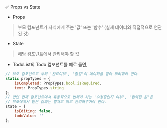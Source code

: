 ✅ Props vs State
* Props
> 부모 컴포넌트가 자식에게 주는 '값' 또는 '함수'
> (실제 데이터와 직접적으로 연관된 것)
* State
> 해당 컴포넌트에서 관리해야 할 값
* TodoList의 Todo 컴포넌트를 예로 들면,
```javascript
// 부모 컴포넌트로 부터 '완료여부', '할일'의 데이터를 받아 뿌려줘야 한다.
static propTypes = {    
    isCompleted: PropTypes.bool.isRequired,
    text: PropTypes.string
};
// 반면 현재 컴포넌트에서 유동적으로 변해야 하는 '수정중인지 여부', '입력된 값'은 
// 부모에게서 받은 값과는 별개로 따로 관리해주어야 한다.
state = {
    isEditing: false,
    todoValue: ''
};
```
